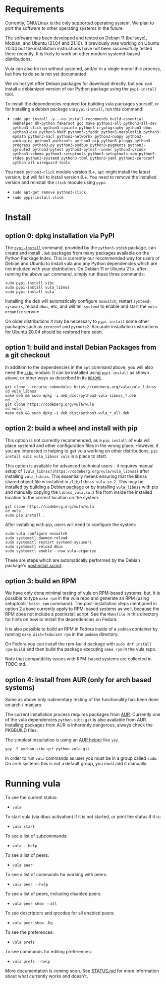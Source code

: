 # Requirements

Currently, GNU/Linux is the only supported operating system. We plan to port
the software to other operating systems in the future.

The software has been developed and tested on Debian 11 (bullseye), Mobian, and
Ubuntu (21.04 and 21.10). It previously was working on Ubuntu 20.04 but the
installation instructions have not been successfully tested there recently. It
is likely to work on other modern systemd-based distributions.

Vula can also be run without systemd, and/or in a single monolithic process,
but how to do so is not yet documented.

We do not yet offer Debian packages for download directly, but you can install
a debianized version of our Python package using the `pypi-install` tool.

To install the dependencies required for building vula packages yourself, or
for installing a debian package via `pypi-install`, run this command:

* `sudo apt install -y --no-install-recommends build-essential debhelper dh-python fakeroot gcc make python3-all python3-all-dev python3-click python3-cpuinfo python3-cryptography python3-dbus python3-dev python3-hkdf python3-ifaddr python3-matplotlib python3-mpmath python3-nacl python3-networkx python3-numpy python3-packaging python3-pathtools python3-pip python3-pluggy python3-progress python3-py python3-pydbus python3-pygments python3-pyroute2 python3-pytest python3-pytest-runner python3-qrcode python3-schema python3-setuptools python3-setuptools-scm python3-stdeb python3-systemd python3-toml python3-yaml python3-zeroconf python-all wireguard-tools`

You need `python3-click` module version 8.+, `apt` might install the latest version, 
but will fail to install version 8.+. You need to remove the installed version and 
reinstall the `click` module using `pypi`:
* `sudo apt-get remove python3-click`
* `sudo pypi-install click`

# Install

## option 0: dpkg installation via PyPI

The
[`pypi-install`](https://pypi.org/project/stdeb/#pypi-install-command-line-command)
command, provided by the `python3-stdeb` package, can create and install `.deb`
packages from many packages available on the Python Package Index. This is
currently our recommended way for users of Debian and Ubuntu to install vula
and any Python dependencies which are not included with your distribution. On
Debian 11 or Ubuntu 21.x, after running the above `apt` command, simply run
these three commands:

```
sudo pypi-install sibc
sudo pypi-install vula_libnss
sudo pypi-install vula
```

Installing the deb will automatically configure `nsswitch`, restart
`systemd-sysusers`, reload `dbus`, etc, and will tell `systemd` to enable and
start the `vula-organize` service.

On older distributions it may be necessary to `pypi-install` some other
packages such as `zeroconf` and `pyroute2`. Accurate installation instructions
for Ubuntu 20.04 should be restored here soon.

## option 1: build and install Debian Packages from a git checkout

In addition to the dependencies in the `apt` command above, you will also need
the [`sibc`](https://github.com/JJChiDguez/sibc) module. It can be installed
using `pypi-install` as shown above, or other ways as described in its
[`README`](https://github.com/JJChiDguez/sibc#for-development).

```
git clone --recurse-submodules https://codeberg.org/vula/vula_libnss
cd vula_libnss
make deb && sudo dpkg -i deb_dist/python3-vula-libnss_*.deb
cd ../
git clone https://codeberg.org/vula/vula
cd vula
make deb && sudo dpkg -i deb_dist/python3-vula_*_all.deb
```

## option 2: build a wheel and install with pip

This option is not currently recommended, as a `pip install` of vula will place
systemd and other configuration files in the wrong place. However, if you are
interested in helping to get vula working on other distributions, `pip install
sibc vula_libnss vula` is a place to start.

This option is available for advanced technical users - it requires manual
setup of `[vula_libnss](https://codeberg.org/vula/vula_libnss)` after
installing `vula_libnss`. This essentially means ensuring that the libnss
shared object file is installed in `/lib/libnss_vula.so.2`. This may be
installed by building a Debian package or by installing `vula_libnss` with pip
and manually copying the `libnss_vula.so.2` file from inside the installed
location to the correct location on the system.

```
git clone https://codeberg.org/vula/vula
cd vula
sudo pip install .
```

After installing with pip, users will need to configure the system:

```
sudo vula configure nsswitch
sudo systemctl daemon-reload
sudo systemctl restart systemd-sysusers
sudo systemctl reload dbus
sudo systemctl enable --now vula-organize
```

These are steps which are automatically performed by the Debian package's
[postinstall
script](https://codeberg.org/vula/vula/src/branch/main/misc/python3-vula.postinst).

## option 3: build an RPM

We have only done minimal testing of vula on RPM-based systems, but, it is
possible to type `make rpm` in the vula repo and generate an RPM (using
setuptools' `bdist_rpm` command). The post-installation steps mentioned in
option 2 above currently apply to RPM-based systems as well, because the RPM
does not include a postinstall script. See the `Makefile` in this directory for
hints on how to install the dependencies on Fedora.

It is also possible to build an RPM in Fedora inside of a `podman` container by
running `make dist=fedora34 rpm` in the `podman` directory.

On Fedora you can install the rpm-build package with `sudo dnf install rpm-build`
and then build the package executing `make rpm` in the vula repo.

Note that compatibility issues with RPM-based systems are collected in TODO.md.

## option 4: install from AUR (only for arch based systems)

Same as above only rudimentary testing of the functionality has been done on arch / manjaro.

The current installation process requires packages from [AUR](https://aur.archlinux.org/).
Currently one of the vula dependencies `python-sibc-git` is also available from AUR.
Installing packages from AUR is inherently dangerous, always check the PKGBUILD files.

The simplest installation is using an [AUR helper](https://wiki.archlinux.org/title/AUR_helpers) like `yay`.

```
yay -S python-sibc-git python-vula-git
```

In order to run `vula` commands as user you must be in a group called `sudo`. 
On arch systems this is not a default group, you must add it manually.

# Running vula

To see the current status:
* `vula`

To start vula (via dbus activation) if it is not started, or print the status
if it is:
* `vula start`

To see a list of subcommands:
* `vula --help`

To see a list of peers:
* `vula peer`

To see a list of commands for working with peers:
* `vula peer --help`

To see a list of peers, including disabled peers:
* `vula peer show --all`

To see descriptors and qrcodes for all enabled peers:
* `vula peer show -Dq`

To see the preferences:
* `vula prefs`

To see commands for editing preferences:
* `vula prefs --help`

More documentation is coming soon. See
[STATUS.md](https://codeberg.org/vula/vula/src/branch/main/STATUS.md) for more
information about what currently works and doesn't.

